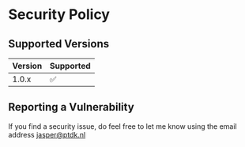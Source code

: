 # Security Policy

## Supported Versions

| Version | Supported          |
| ------- | ------------------ |
| 1.0.x   | :white_check_mark: |

## Reporting a Vulnerability

If you find a security issue, do feel free to let me know using the email address [jasper@ptdk.nl](mailto:jasper@ptdk.nl)
